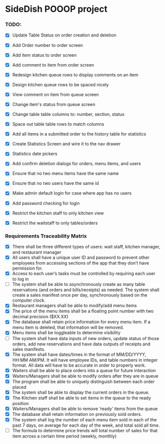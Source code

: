 # SideDish POOOP project

### TODO:
- [x] Update Table Status on order creation and deletion
- [x] Add Order number to order screen
- [x] Add item status to order screen
- [x] Add comment to item from order screen
- [x] Redesign kitchen queue rows to display comments on an item
- [x] Design kitchen queue rows to be spaced nicely
- [x] View comment on item from queue screen
- [x] Change item's status from queue screen
- [x] Change table table columns to: number, section, status
- [x] Space out table table rows to match columns
- [x] Add all items in a submitted order to the history table for statistics
- [x] Create Statistics Screen and wire it to the nav drawer
- [x] Statistics date pickers
- [x] Add confirm deletion dialogs for orders, menu items, and users
- [x] Ensure that no two menu items have the same name
- [x] Ensure that no two users have the same id
- [x] Make admin default login for case where app has no users
- [x] Add password checking for login
- [x] Restrict the kitchen staff to only kitchen view
- [x] Restrict the waitstaff to only tables/orders


### Requirements Traceability Matrix
- [x] There shall be three different types of users: wait staff, kitchen manager, and restaurant manager 
- [x] All users shall have a unique user ID and password to prevent other employees from accessing sections of the app that they don’t have permission for. 
- [x] Access to each user’s tasks must be controlled by requiring each user to log in 
- [ ] The system shall be able to asynchronously create as many table reservations (and orders and bills/receipts) as needed. The system shall create a sales manifest once per day, synchronously based on the computer clock. 
- [x] Restaurant managers shall be able to modify/add menu items 
- [x] The price of the menu items shall be a floating point number with two decimal precision ($XX.XX) 
- [x] The database shall retain price information for every menu item. If a menu item is deleted, that information will be removed. 
- [x] Menu items shall be toggleable to determine visibility 
- [ ] The system shall have data inputs of new orders, update status of those orders, add new reservations and have data outputs of receipts and sales manifests. 
- [x] The system shall have dates/times in the format of MM/DD/YYYY, HH:MM AM/PM. It will have employee IDs, and table numbers in integer format. All data will have to be accurate in order to properly work. 
- [x] Waiters shall be able to place orders into a queue for future interaction 
- [x] Waiters/Managers shall be able to modify orders after they are in queue 
- [x] The program shall be able to uniquely distinguish between each order placed 
- [x] The system shall be able to display the current orders in the queue. 
- [x] The Kitchen staff shall be able to set items in the queue to the ready position
- [x] Waiters/Managers shall be able to remove ‘ready’ items from the queue 
- [x] The database shall retain information on previously sold orders. 
- [x] The system shall log the number of each menu item sold in each of the past 7 days, on average for each day of the week, and total sold all time. 
- [ ] The formula to determine price trends will total number of sales for that item across a certain time period (weekly, monthly) 
